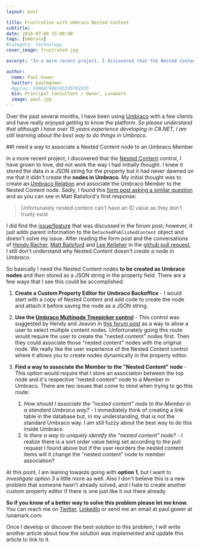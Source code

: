 ```yaml
---
layout: post

title: Frustration with Umbraco Nested Content
subtitle: 
date: 2016-07-08 15:00:00
tags: [Umbraco]
#category: technology
cover_image: frustrated.jpg

excerpt: "In a more recent project, I discovered that the Nested Content control I have grown to love did not work the way I had initially thought."

author:
  name: Paul Gower
  twitter: paulmgower
  #gplus: 100687498195339762535 
  bio: Principal Consultant / Owner, Lunamark
  image: paul.jpg
---
```


Over the past several months, I have been using [Umbraco](http://umbraco.com) with a few clients and have really enjoyed getting to know the platform.  _So please understand that although I have over 15 years experience developing in C#.NET, I am still learning about the best way to do things in Umbraco_.

##I need a way to associate a Nested Content node to an Umbraco Member

In a more recent project, I discovered that the [Nested Content](http://our.umbraco.org/projects/backoffice-extensions/nested-content/) control, I have grown to love, did not work the way I had initially thought.  I knew it stored the data in a JSON string for the property but it had never dawned on me that it didn't create the **nodes in Umbraco**.  My initial thought was to create an [Umbraco Relation](https://umbraco.com/follow-us/blog-archive/2012/12/7/getting-to-know-umbraco-relations/) and associate the Umbraco Member to the Nested Content node.  Sadly, I found this [form post asking a similar question](https://our.umbraco.org/projects/backoffice-extensions/nested-content/nested-content-feedback/63488-does-nested-content-get-an-id-value) and as you can see in Matt Bailsford's first response:

> Unfortunately nested content can't have an ID value as they don't truely exist

I did find the [issue/feature](https://github.com/leekelleher/umbraco-nested-content/issues/7) that was discussed in the forum post; however, it just adds parent information to the `DetachedPublishedContent` object and doesn't solve my issue.  After reading the form post and the conversations of [Hendy Racher](https://github.com/Hendy), [Matt Bailsford](https://github.com/mattbrailsford) and [Lee Kelleher](https://github.com/leekelleher) in the [github pull request](https://github.com/leekelleher/umbraco-nested-content/pull/8), I still don't understand why Nested Content doesn't *create a node in Umbraco*.

So basically I need the Nested Content nodes **to be created as Umbraco nodes** and _then_ stored as a JSON string in the property field.  There are a few ways that I see this could be accomplished:

1. **Create a Custom Property Editor for Umbraco Backoffice** - I would start with a copy of Nested Content and add code to create the node and attach it before saving the node as a JSON string.

2. **Use the [Umbraco Multinode Treepicker control](https://our.umbraco.org/documentation/getting-started/backoffice/property-editors/built-in-property-editors/multinode-treepicker)** - This control was suggested by Hendy and Jeavon in [this forum post](https://our.umbraco.org/forum/umbraco-7/using-umbraco-7/55537-Multiple-Content-Picker-in-Umbraco-7) as a way to allow a user to select multiple content nodes.  Unfortunately going this route would require the user to create the "nested content" nodes first.  Then they could associate those "nested content" nodes with the original node.  We really like the user experience of the Nested Content control where it allows you to create nodes dynamically in the property editor.

3. **Find a way to associate the Member to the "Nested Content" node** - This option would require that I store an association between the top node and it's respective "nested content" node to a Member in Umbraco.  There are two issues that come to mind when trying to go this route:     
    1. _How should I associate the "nested content" node to the Member in a standard Umbraco way?_ - I immediately think of creating a link table in the database but, in my understanding, that is not the standard Umbraco way.  I am still fuzzy about the best way to do this inside Umbraco.
    2. _Is there a way to uniquely identify the "nested content" node?_ - I realize there is a sort order value being set according to the pull request I found above but if the user reorders the nested content items will it change the "nested content" node to member association?

At this point, I am leaning towards going with **option 1**, but I want to *investigate option 3* a little more as well.  Also I don't believe this is a new problem that someone hasn't already solved, and I hate to create another custom property editor if there is one just like it out there already.  

**So if you know of a better way to solve this problem please let me know.**  You can reach me on [Twitter](http://twitter.com/paulmgower), [LinkedIn](http://linkedin.com/in/pmgower) or send me an email at paul.gower at lunamark.com.

Once I develop or discover the best solution to this problem, I will write another article about how the solution was implemented and update this article to link to it.
